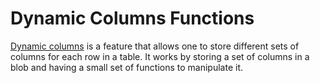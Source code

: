 # Dynamic Columns Functions

[Dynamic columns](../../../../nosql/dynamic-columns-api.md) is a feature that allows one to store different sets of columns for each row in a table. It works by storing a set of columns in a blob and having a small set of functions to manipulate it.
